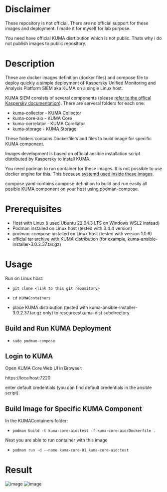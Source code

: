 # Disclaimer
These repository is not official. There are no official support for these images and deployment. I made it for myself for lab purpose.

You need have official KUMA disrtibution which is not public. Thats why i do not publish images to public repository.

# Description
These are docker images definition (docker files) and compose file to deploy quickly a simple deployment of Kaspersky Unified Monitoring and Analysis Platform SIEM aka KUMA on a single Linux host.

KUMA SIEM consists of several components (please [refer to the offical Kaspersky documentation](https://support.kaspersky.com/help/KUMA/3.0.2/en-US/217958.htm)). 
There are serveral folders for each one:
* kuma-collector - KUMA Collector 
* kuma-core-aio - KUMA Core
* kuma-correlator - KUMA Corellator
* kuma-storage - KUMA Storage

These folders contains Dockerfile's and files to build image for specific KUMA component. 

Images development is based on official ansible installation script distributed by Kaspersky to install KUMA.

You need podman to run container for these images. It is not possible to use docker engine for this. This because [systemd used inside these images](https://developers.redhat.com/blog/2019/04/24/how-to-run-systemd-in-a-container).

compose.yaml contains compose definition to build and run easily all posible KUMA component on your host using podman-compose.

# Prerequisites
* Host with Linux (i used Ubuntu 22.04.3 LTS on Windows WSL2 instead)
* Podman installed on Linux host (tested with 3.4.4 version)
* podman-compose installed on Linux host (tested with version 1.0.6)
* official tar archive with KUMA distribution (for example, kuma-ansible-installer-3.0.2.37.tar.gz)
# Usage
Run on Linux host:

* `git clone <link to this git repository>`

* `cd KUMAContainers`

* place KUMA distribution (tested with kuma-ansible-installer-3.0.2.37.tar.gz only) to resources\kuma-dist subdirectory

## Build and Run KUMA Deployment

* `sudo podman-compose`

## Login to KUMA

Open KUMA Core Web UI in Browser:

https://localhost:7220

enter default credentials (you can find default credentials in the ansible script).

## Build Image for Specific KUMA Component
In the KUMAContainers folder:
* `podman build -t kuma-core-aio:test -f kuma-core-aio/Dockerfile .`

Next you are able to run container with this image

* `podman run -d --name kuma-core-01 kuma-core-aio:test`
# Result
![image](https://github.com/alexeynl/KUMAContainers/assets/82229750/e687b11c-7617-4332-8eff-91d5733d6c5b)
![image](https://github.com/alexeynl/KUMAContainers/assets/82229750/976f6ccc-e7dc-445b-929d-f01971ce916b)

